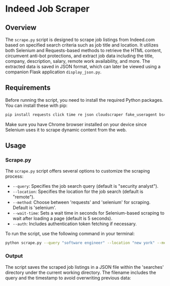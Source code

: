 # Indeed Job Scraper

## Overview

The `scrape.py` script is designed to scrape job listings from Indeed.com based on specified search criteria such as job title and location. It utilizes both Selenium and Requests-based methods to retrieve the HTML content, circumvent anti-bot protections, and extract job data including the title, company, description, salary, remote work availability, and more. The extracted data is saved in JSON format, which can later be viewed using a companion Flask application `display_json.py`.

## Requirements

Before running the script, you need to install the required Python packages. You can install these with pip:
```bash
pip install requests click time re json cloudscraper fake_useragent bs4 selenium webdriver-manager urllib datetime colorama tqdm flask
```

Make sure you have Chrome browser installed on your device since Selenium uses it to scrape dynamic content from the web.

## Usage

### Scrape.py

The `scrape.py` script offers several options to customize the scraping process:

- `--query`: Specifies the job search query (default is "security analyst").
- `--location`: Specifies the location for the job search (default is "remote").
- `--method`: Choose between 'requests' and 'selenium' for scraping. Default is 'selenium'.
- `--wait-time`: Sets a wait time in seconds for Selenium-based scraping to wait after loading a page (default is 5 seconds).
- `--auth`: Includes authentication token fetching if necessary.

To run the script, use the following command in your terminal:

```bash
python scrape.py --query "software engineer" --location "new york" --method "selenium" --wait-time 5
```

### Output

The script saves the scraped job listings in a JSON file within the 'searches' directory under the current working directory. The filename includes the query and the timestamp to avoid overwriting previous data:
